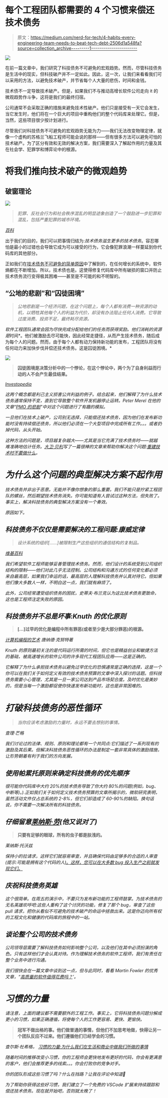 # 每个工程团队都需要的 4 个习惯来偿还技术债务

> 原文：<https://medium.com/nerd-for-tech/4-habits-every-engineering-team-needs-to-beat-tech-debt-2506d1a548fa?source=collection_archive---------1----------------------->

![](img/595da31211989cffd7b8d96a6da3d83e.png)

在前一篇文章中，我们研究了科技债务不可避免的宏观趋势。然而，尽管科技债务是生活中的现实，但科技破产并不一定如此。因此，这一次，让我们来看看我们可以采用的方法，以避免技术破产，并节省每个人大量的悲伤，时间和金钱。

技术债不一定导致技术破产。但是，如果我们不与推动高增长软件公司走向 it 的微观趋势作斗争，这将是我们的最终归宿。

公司通常不会采取正确的措施来避免技术性破产。他们只是接受有一天它会发生，当它发生时，他们将在一个巨大的项目中重构他们的整个代码库来处理它。但是，当然，这些项目很少按计划进行。

尽管我们对科技债务不可避免的宏观趋势无能为力——我们无法改变物理定律，就像一个虚构的苏格兰飞船工程师可能会说的那样——但有很多方法可以避免可怕的技术破产。为了区分有效和无效的解决方案，我们需要深入了解起作用的力量及其在社会学、犯罪学和博弈论中的根源。

# 将我们推向技术破产的微观趋势

## 破窗理论

![](img/4eafcaba134d2f7d920972e686ce002b.png)

> *犯罪、反社会行为和社会秩序混乱的明显迹象创造了一个鼓励进一步犯罪和混乱，包括严重犯罪的城市环境。*

[*百科*](https://en.wikipedia.org/wiki/Broken_windows_theory)

出于我们的目的，我们可以把事情归结为:*技术债务滋生更多的技术债务*。容忍哪怕是最小的过错也会导致它成为可以接受的行为，它会像犯罪浪潮一样蔓延到你代码库的其他部分。

正如我们在[技术债务不可避免的简单原因](https://blog.stepsize.com/laws-of-tech-debt-part-i-macro-trends-that-make-tech-debt-inevitable/)中了解到的，在任何增长的系统中，软件熵都在不断增加。所以，技术债也是。这使得修复代码库中所有破损的窗口并防止技术债务流行变得极其困难——甚至是不可能的和不明智的。

## “公地的悲剧”和“囚徒困境”

> *公地悲剧是一个经济问题，在这个问题上，每个人都有消费一种资源的动机，以牺牲其他每个人的利益为代价，却没有办法阻止任何人消费。它导致过度消费、投资不足，最终耗尽资源。*

[](https://www.investopedia.com/terms/t/tragedy-of-the-commons.asp)

*软件工程团队通常会因为尽快完成分配给他们的任务而获得奖励。他们消耗的资源是*时间*。他们被激励去尽可能快，因此经常走捷径，从而产生技术债务，随后成为每个人的问题。然而，由于每个人都有动力保持新功能的发布，工程团队将没有任何动力来加快步伐并偿还技术债务。这是囚徒困境。*

*![](img/d419836fc5a1e9847ae47f6f354a88bf.png)*

> **囚徒困境是决策分析中的一个悖论，在这个悖论中，两个为了自身利益而行动的人不会产生最佳结果。**

*[*Investopedia*](https://www.investopedia.com/terms/p/prisoners-dilemma.asp)*

*这两个概念都是利己主义损害公共利益的例子。结合起来，他们解释了为什么技术债务通常保持不变，直到它导致整个软件开发机器停止运转。Peter Merel 在他的文章“[PMO 的悲剧](https://www.linkedin.com/pulse/tragedy-pmo-peter-merel/)”中对这个问题进行了有趣的模拟。*

*一旦他们在技术上破产，公司别无选择，只能偿还技术债务，因为他们在发布新功能时没有持续偿还债务，所以他们必须在一个大型项目中完成所有工作。。。或者扔掉代码，从头开始。*

*这种方法的问题是，项目越复杂越大——尤其是当它充满了技术债务时——就越难准确地估计任务。[大卫·贝利](https://twitter.com/davesuperman)写了一篇很棒的文章来帮助你解决这个问题:[重建技术时不要做什么](https://medium.dave-bailey.com/what-not-to-do-when-rebuilding-your-tech-a0d7b42c1634)。*

# *为什么这个问题的典型解决方案不起作用*

*技术债务并非出于恶意。无能并不像你想象的那么重要。我们不能只是拧紧工程团队的螺丝，然后期望技术债务消失。你可能知道有人尝试过这种方法，但失败了。事实上，解决科技债务的典型解决方案没有一个奏效。*

*原因如下。*

## *科技债务不仅仅是需要解决的工程问题:康威定律*

> *设计系统的组织[……]被限制生产这些组织的通信结构的复制品。*

*[*维基百科*](https://en.wikipedia.org/wiki/Conway%27s_law)*

*我们希望软件工程师能够妥善管理技术债务。然而，他们设计的系统受到公司组织结构的限制——他们对此几乎无法控制。公司结构和沟通方式的任何变化都必须来自最高层，如果我们幸运的话，最高层的人理解科技债务并认真对待它。但如果他们像大多数人一样，不明白这一点，我们就有麻烦了。*

*此外，公司经常遭受组织债务的困扰，史蒂夫·布兰克认为这比技术债务更致命，这也是工程师注定失败的原因。*

## *科技债务并不总是坏事:Knuth 的优化原则*

> **[…]过早的优化是编程中所有罪恶(或者至少是大部分罪恶)的根源。**

*[*计算机编程的艺术*](https://en.wikipedia.org/wiki/The_Art_of_Computer_Programming) *唐纳德·克努特著**

*Knuth 的原则最初关注的是代码运行所需的时间，但它也是精益创业和敏捷方法的基础，被高速增长的软件公司的许多现代工程团队应用——这是正确的。*

*它解释了为什么承担技术债务以避免过早优化的恐惧通常是正确的选择，这是一个你可以在我们关于如何定义有效的技术债务预算的文章中深入探讨的话题。但科技债务需要小心管理，尤其是一旦一家公司达到产品市场契合度。及时优化是美妙的，但是当每一个激励都促使你快速发布新功能时，这也是非常困难的。*

# *打破科技债务的恶性循环*

> *当你应该考虑激励的力量时，永远不要去想别的事情。*

*查理·芒格*

*我们讨论过的法律、规则、原则和理论都有一个共同点:它们描述了一系列现有的激励及其后果。但解决科技债务恶性循环的办法是制定一套非常具体的激励措施，让形势朝着有利于我们的方向发展。*

## *使用帕累托原则来确定科技债务的优先顺序*

*很可能你代码库中大约 20%的技术债务导致了你大约 80%的问题(例如，bug、中断等)。).正如我们关于如何定义技术债务预算的文章所揭示的，微软研究表明，虽然活动文件仅占总系统的 2-8%，但它们却造成了 60-90%的缺陷。换句话说，你不需要一次解决所有的科技债务。*

## *仔细留意[莱纳斯·劳](https://www.timsommer.be/famous-laws-of-software-development/#linusslaw)(他又说对了)*

> **只要有足够的眼球，所有的虫子都是肤浅的。**

*莱纳斯·托沃兹*

*保持小的拉请求，这样它们就容易审查，并且确保代码由足够多的合适的人审查(提示:可能是拥有这个代码的人[)。这样，您可以在大多数 bug 投入生产之前就发现它们。](https://blog.stepsize.com/the-one-cultural-characteristic-you-need-for-a-healthy-codebase/)*

## *庆祝科技债务英雄*

*这个很简单。在周五的演示中，不要只为发布新功能的工程师鼓掌。为技术债务的无名英雄欢呼吧:这些人重构了这个讨厌的功能，修复了那个 bug，审查了这些 pull 请求，把你从看似不可避免的技术破产的命运中拯救出来。这是你迈向所有权的工程文化和健康的代码库的旅程中的一站。*

## *谈论整个公司的技术债务*

*公司领导层需要了解科技债务如何影响整个公司，以及他们在其中必须扮演的角色。只有这样他们才会认真对待。作为理解技术债务的软件工程师，我们有责任在整个业务中进行沟通。*

*我们很快会在一篇文章中谈到这一点，但与此同时，看看 Martin Fowler 的优秀文章，“[高质量的软件值得花费吗？](https://martinfowler.com/articles/is-quality-worth-cost.html)’。*

# *习惯的力量*

*请注意，上面的建议都不需要额外的工程工作。事实上，它将科技债务问题分解成更小的习惯，如果正确遵循，将使每个人的工作更容易、更快、更愉快。*

> **冠军不做出格的事。他们做普通的事情，但他们不加思考地做，快得让另一个团队反应不过来。他们遵循他们已经学会的习惯。**

**查尔斯·杜希格，* [*习惯的力量:为什么我们在生活和商业中做我们所做的事情*](https://www.goodreads.com/work/quotes/17624817)*

*随着时间的推移改变小习惯，你的工程师会更快地发布更好的代码，你会有更满意的客户，他们会推荐更多的线索。。。你会打败你的竞争对手。*

*你的团队形成这些习惯了吗？什么在挡路？让我在评论中知道🙂*

*为了帮助你获得这些好习惯，我们建立了一个免费的 VSCode 扩展来持续跟踪和偿还技术债务。现在就开始吧，否则就太晚了！*